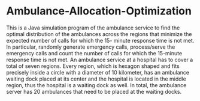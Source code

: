 # Ambulance-Allocation-Optimization

This is a Java simulation program of the ambulance service to find the optimal distribution of
the ambulances across the regions that minimize the expected number of calls for which the 15-
minute response time is not met. In particular, randomly generate emergency calls, process/serve
the emergency calls and count the number of calls for which the 15-minute response time is not met. An ambulance service at a hospital has to cover a total of seven regions. Every region, which is hexagon shaped and fits precisely inside a circle with a diameter of 10 kilometer, has an ambulance
waiting dock placed at its center and the hospital is located in the middle region, thus the hospital is a waiting dock as well. In total, the ambulance server has 20 ambulances that need to be placed at the waiting docks.
